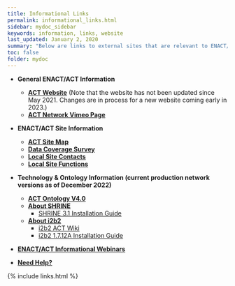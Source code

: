 ```yaml
---
title: Informational Links
permalink: informational_links.html
sidebar: mydoc_sidebar
keywords: information, links, website
last_updated: January 2, 2020
summary: "Below are links to external sites that are relevant to ENACT/the ACT Network. Note that links will continue to be updated as we transition from the ACT Network to ENACT. Please contact Elaina Sendro Gano if you would like to suggest additions to this page or if you have questions."
toc: false
folder: mydoc
---
```

* **General ENACT/ACT Information**
  * [**ACT Website**](https://www.actnetwork.us/national) (Note that the website has not been updated since May 2021. Changes are in process for a new website coming early in 2023.)
  * [**ACT Network Vimeo Page**](https://vimeo.com/actnetwork)
  
* **ENACT/ACT Site Information**
  * [**ACT Site Map**](https://www.actnetwork.us/Global/FileLib/PDFs/ACT_Geographic_Map.pdf)
  * [**Data Coverage Survey**](https://www.actnetwork.us/Global/FileLib/PDFs/ACT_Data_Coverage_Survey.pdf)
  * [**Local Site Contacts**](https://www.actnetwork.us/national/act-local-landing-pages-46EU-1434P4.html)
  * [**Local Site Functions**](https://docs.google.com/spreadsheets/d/1-PkGdRpKXdT_NjzBMmUMBtD7DACM00bpgFei4c3W4GQ/edit?usp=sharing)

* **Technology & Ontology Information (current production network versions as of December 2022)**
  * [**ACT Ontology V4.0**](https://dbmi-pitt.github.io/ACT-Network/ontology.html)
  * [**About SHRINE**](https://catalyst.harvard.edu/services/shrine/)
      * [SHRINE 3.1 Installation Guide](https://open.catalyst.harvard.edu/wiki/display/SHRINE/SHRINE+3.1.0+Installation+Guide)
  * [**About i2b2**](https://www.i2b2.org/about/)
      * [i2b2 ACT Wiki](https://community.i2b2.org/wiki/display/ACT/Accrual+to+Clinical+Trials+i2b2+Community+Wiki)
      * [i2b2 1.7.12A Installation Guide](https://community.i2b2.org/wiki/display/ACT/ACT+Sites%3A+i2b2+upgrade+from+1.7.09c+to+1.7.12A)
      
* [**ENACT/ACT Informational Webinars**](https://dbmi-pitt.github.io/ACT-Network/trainings.html#act-informational-webinars)

* [**Need Help?**](/ACT-Network/help.html)

{% include links.html %}

